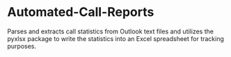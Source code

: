 # Automated-Call-Reports
Parses and extracts call statistics from Outlook text files and utilizes the pyxlsx package to write the statistics into an Excel spreadsheet for tracking purposes.
